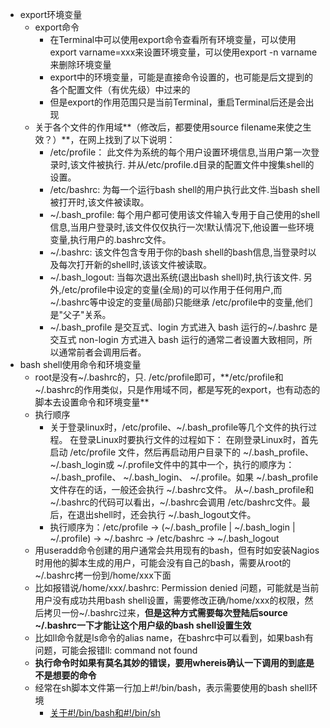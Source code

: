 * export环境变量
    * export命令
        * 在Terminal中可以使用export命令查看所有环境变量，可以使用export varname=xxx来设置环境变量，可以使用export -n varname来删除环境变量
        * export中的环境变量，可能是直接命令设置的，也可能是后文提到的各个配置文件（有优先级）中过来的
        * 但是export的作用范围只是当前Terminal，重启Terminal后还是会出现
    * 关于各个文件的作用域**（修改后，都要使用source filename来使之生效？）**，在网上找到了以下说明：
        * /etc/profile： 此文件为系统的每个用户设置环境信息,当用户第一次登录时,该文件被执行. 并从/etc/profile.d目录的配置文件中搜集shell的设置。
        * /etc/bashrc: 为每一个运行bash shell的用户执行此文件.当bash shell被打开时,该文件被读取。
        * ~/.bash_profile: 每个用户都可使用该文件输入专用于自己使用的shell信息,当用户登录时,该文件仅仅执行一次!默认情况下,他设置一些环境变量,执行用户的.bashrc文件。
        * ~/.bashrc: 该文件包含专用于你的bash shell的bash信息,当登录时以及每次打开新的shell时,该该文件被读取。
        * ~/.bash_logout: 当每次退出系统(退出bash shell)时,执行该文件. 另外,/etc/profile中设定的变量(全局)的可以作用于任何用户,而~/.bashrc等中设定的变量(局部)只能继承 /etc/profile中的变量,他们是"父子"关系。
        * ~/.bash_profile 是交互式、login 方式进入 bash 运行的~/.bashrc 是交互式 non-login 方式进入 bash 运行的通常二者设置大致相同，所以通常前者会调用后者。
* bash shell使用命令和环境变量
    * root是没有~/.bashrc的，只. /etc/profile即可，**/etc/profile和~/.bashrc的作用类似，只是作用域不同，都是写死的export，也有动态的脚本去设置命令和环境变量**
    * 执行顺序
        * 关于登录linux时，/etc/profile、~/.bash_profile等几个文件的执行过程。 在登录Linux时要执行文件的过程如下： 在刚登录Linux时，首先启动 /etc/profile 文件，然后再启动用户目录下的 ~/.bash_profile、 ~/.bash_login或 ~/.profile文件中的其中一个，执行的顺序为：~/.bash_profile、 ~/.bash_login、 ~/.profile。如果 ~/.bash_profile文件存在的话，一般还会执行 ~/.bashrc文件。 从~/.bash_profile和~/.bashrc的代码可以看出，~/.bashrc会调用 /etc/bashrc文件。最后，在退出shell时，还会执行 ~/.bash_logout文件。
        * 执行顺序为：/etc/profile -> (~/.bash_profile | ~/.bash_login | ~/.profile) -> ~/.bashrc -> /etc/bashrc -> ~/.bash_logout
    * 用useradd命令创建的用户通常会共用现有的bash，但有时如安装Nagios时用他的脚本生成的用户，可能会没有自己的bash，需要从root的~/.bashrc拷一份到/home/xxx下面
    * 比如报错说/home/xxx/.bashrc: Permission denied 问题，可能就是当前用户没有成功共用bash shell设置，需要修改正确/home/xxx的权限，然后拷贝一份~/.bashrc过来，**但是这种方式需要每次登陆后source ~/.bashrc一下才能让这个用户级的bash shell设置生效**
    * 比如ll命令就是ls命令的alias name，在bashrc中可以看到，如果bash有问题，可能会报错ll: command not found
    * **执行命令时如果有莫名其妙的错误，要用whereis确认一下调用的到底是不是想要的命令**
    * 经常在sh脚本文件第一行加上#!/bin/bash，表示需要使用的bash shell环境
        * [关于#!/bin/bash和#!/bin/sh](https://www.cnblogs.com/xiaojianblogs/p/8980558.html)